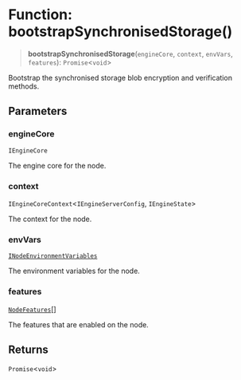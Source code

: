 # Function: bootstrapSynchronisedStorage()

> **bootstrapSynchronisedStorage**(`engineCore`, `context`, `envVars`, `features`): `Promise`\<`void`\>

Bootstrap the synchronised storage blob encryption and verification methods.

## Parameters

### engineCore

`IEngineCore`

The engine core for the node.

### context

`IEngineCoreContext`\<`IEngineServerConfig`, `IEngineState`\>

The context for the node.

### envVars

[`INodeEnvironmentVariables`](../interfaces/INodeEnvironmentVariables.md)

The environment variables for the node.

### features

[`NodeFeatures`](../type-aliases/NodeFeatures.md)[]

The features that are enabled on the node.

## Returns

`Promise`\<`void`\>
